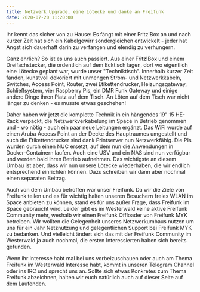 ```yaml
---
title: Netzwerk Upgrade, eine Lötecke und danke an Freifunk
date: 2020-07-20 11:20:00
---
```


Ihr kennt das sicher von zu Hause: Es fängt mit einer Fritz!Box an und nach kurzer Zeit hat sich ein Kabelgewirr sondergleichen entwickelt - jeder hat Angst sich dauerhaft darin zu verfangen und elendig zu verhungern. 

Ganz ehrlich? So ist es uns auch passiert. Aus einer Fritz!Box und einem Dreifachstecker, die ordentlich auf dem Ecktisch lagen, dort wo eigentlich eine Lötecke geplant war, wurde unser "Techniktisch". Innerhalb kurzer Zeit fanden, kunstvoll dekoriert mit unmengen Strom- und Netzwerkkabeln, Switches, Access Point, Router, zwei Etikettendrucker, Heizungsgateway, Schließsystem, vier Raspberry Pis, ein DMR Funk Gateway und einige andere Dinge ihren Platz auf dem Tisch. An Löten auf dem Tisch war nicht länger zu denken - es musste etwas geschehen!

Daher haben wir jetzt die komplette Technik in ein hängendes 19" 15 HE-Rack verpackt, die Netzwerkverkabelung im Space in Betrieb genommen und - wo nötig - auch ein paar neue Leitungen ergänzt. Das WiFi wurde auf einen Aruba Access Point an der Decke des Hauptraumes umgestellt und auch die Etikettendrucker sind dank Printserver nun Netzwerkfähig. Die PIs wurden durch einen NUC ersetzt, auf dem nun die Anwendungen in Docker-Containern laufen. Auch eine USV und ein NAS sind nun verfügbar und werden bald ihren Betrieb aufnehmen. Das wichtigste an diesem Umbau ist aber, dass wir nun unsere Lötecke wiederhaben, die wir endlich entsprechend einrichten können. Dazu schreiben wir dann aber nochmal einen separaten Beitrag. 

Auch von dem Umbau betroffen war unser Freifunk. Da wir die Ziele von Freifunk teilen und es für wichtig halten unseren Besuchern freies WLAN im Space anbieten zu können, stand es für uns außer Frage, dass Freifunk im Space gebraucht wird. Leider gibt es im Westerwald keine aktive Freifunk Community mehr, weshalb wir einen Freifunk Offloader von Freifunk MYK betreiben. Wir wollten die Gelegenheit unseres Netzwerkumbaus nutzen um uns für ein Jahr Netznutzung und gelegentlichen Support bei Freifunk MYK zu bedanken. Und vielleicht ändert sich das mit der Freifunk Community im Westerwald ja auch nochmal, die ersten Interessierten haben sich bereits gefunden.

Wenn ihr Interesse habt mal bei uns vorbeizuschauen oder auch am Thema Freifunk im Westerwald Interesse habt, kommt in unseren Telegram Channel oder ins IRC und sprecht uns an. Sollte sich etwas Konkretes zum Thema Freifunk abzeichnen, halten wir euch natürlich auch auf dieser Seite auf dem Laufenden. 
